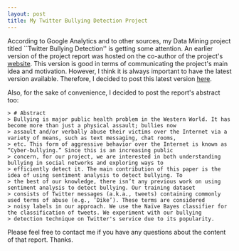 ```yaml
---
layout: post
title: My Twitter Bullying Detection Project
---
```


According to Google Analytics and to other sources, my Data Mining project titled ``Twitter Bullying Detection'' is getting some
attention. An earlier version of the project report was hosted on the co-author of the project's [website](http://users.soe.ucsc.edu/~shreyask/index.html). This version is good in terms of communicating the project's main idea and motivation. However, I think it is always important to have the latest version available. Therefore, I decided to post this latest version [here](http://dl.dropbox.com/u/11902217/huascarsanchez_and_shreyaskumar-twitterbullyingdection-fnl.pdf).

Also, for the sake of convenience, I decided to post the report's abstract too:

    > # Abstract
    > Bullying is major public health problem in the Western World. It has become more than just a physical assault; bullies now 
    > assault and/or verbally abuse their victims over the Internet via a variety of means, such as text messaging, chat rooms, 
    > etc. This form of aggressive behavior over the Internet is known as “Cyber-bullying.” Since this is an increasing public 
    > concern, for our project, we are interested in both understanding bullying in social networks and exploring ways to 
    > efficiently detect it. The main contribution of this paper is the idea of using sentiment analysis to detect bullying. To 
    > the best of our knowledge, there isn’t any previous work on using sentiment analysis to detect bullying. Our training dataset
    > consists of Twitter messages (a.k.a., tweets) containing commonly used terms of abuse (e.g., ‘Dike’). These terms are considered 
    > noisy labels in our approach. We use the Naïve Bayes classifier for the classification of tweets. We experiment with our bullying 
    > detection technique on Twitter's service due to its popularity. 

Please feel free to contact me if you have any questions about the content of that report. Thanks.

